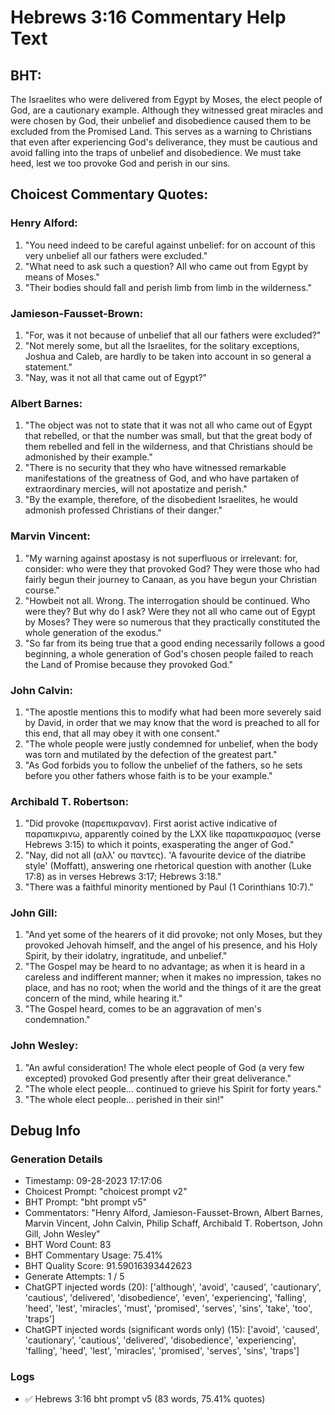 # Hebrews 3:16 Commentary Help Text

## BHT:
The Israelites who were delivered from Egypt by Moses, the elect people of God, are a cautionary example. Although they witnessed great miracles and were chosen by God, their unbelief and disobedience caused them to be excluded from the Promised Land. This serves as a warning to Christians that even after experiencing God's deliverance, they must be cautious and avoid falling into the traps of unbelief and disobedience. We must take heed, lest we too provoke God and perish in our sins.

## Choicest Commentary Quotes:
### Henry Alford:
1. "You need indeed to be careful against unbelief: for on account of this very unbelief all our fathers were excluded."
2. "What need to ask such a question? All who came out from Egypt by means of Moses."
3. "Their bodies should fall and perish limb from limb in the wilderness."

### Jamieson-Fausset-Brown:
1. "For, was it not because of unbelief that all our fathers were excluded?"
2. "Not merely some, but all the Israelites, for the solitary exceptions, Joshua and Caleb, are hardly to be taken into account in so general a statement."
3. "Nay, was it not all that came out of Egypt?"

### Albert Barnes:
1. "The object was not to state that it was not all who came out of Egypt that rebelled, or that the number was small, but that the great body of them rebelled and fell in the wilderness, and that Christians should be admonished by their example."
2. "There is no security that they who have witnessed remarkable manifestations of the greatness of God, and who have partaken of extraordinary mercies, will not apostatize and perish."
3. "By the example, therefore, of the disobedient Israelites, he would admonish professed Christians of their danger."

### Marvin Vincent:
1. "My warning against apostasy is not superfluous or irrelevant: for, consider: who were they that provoked God? They were those who had fairly begun their journey to Canaan, as you have begun your Christian course."
2. "Howbeit not all. Wrong. The interrogation should be continued. Who were they? But why do I ask? Were they not all who came out of Egypt by Moses? They were so numerous that they practically constituted the whole generation of the exodus."
3. "So far from its being true that a good ending necessarily follows a good beginning, a whole generation of God's chosen people failed to reach the Land of Promise because they provoked God."

### John Calvin:
1. "The apostle mentions this to modify what had been more severely said by David, in order that we may know that the word is preached to all for this end, that all may obey it with one consent."
2. "The whole people were justly condemned for unbelief, when the body was torn and mutilated by the defection of the greatest part."
3. "As God forbids you to follow the unbelief of the fathers, so he sets before you other fathers whose faith is to be your example."

### Archibald T. Robertson:
1. "Did provoke (παρεπικραναν). First aorist active indicative of παραπικρινω, apparently coined by the LXX like παραπικρασμος (verse Hebrews 3:15) to which it points, exasperating the anger of God."
2. "Nay, did not all (αλλ' ου παντες). 'A favourite device of the diatribe style' (Moffatt), answering one rhetorical question with another (Luke 17:8) as in verses Hebrews 3:17; Hebrews 3:18."
3. "There was a faithful minority mentioned by Paul (1 Corinthians 10:7)."

### John Gill:
1. "And yet some of the hearers of it did provoke; not only Moses, but they provoked Jehovah himself, and the angel of his presence, and his Holy Spirit, by their idolatry, ingratitude, and unbelief."
2. "The Gospel may be heard to no advantage; as when it is heard in a careless and indifferent manner; when it makes no impression, takes no place, and has no root; when the world and the things of it are the great concern of the mind, while hearing it."
3. "The Gospel heard, comes to be an aggravation of men's condemnation."

### John Wesley:
1. "An awful consideration! The whole elect people of God (a very few excepted) provoked God presently after their great deliverance."
2. "The whole elect people... continued to grieve his Spirit for forty years."
3. "The whole elect people... perished in their sin!"


## Debug Info
### Generation Details
- Timestamp: 09-28-2023 17:17:06
- Choicest Prompt: "choicest prompt v2"
- BHT Prompt: "bht prompt v5"
- Commentators: "Henry Alford, Jamieson-Fausset-Brown, Albert Barnes, Marvin Vincent, John Calvin, Philip Schaff, Archibald T. Robertson, John Gill, John Wesley"
- BHT Word Count: 83
- BHT Commentary Usage: 75.41%
- BHT Quality Score: 91.59016393442623
- Generate Attempts: 1 / 5
- ChatGPT injected words (20):
	['although', 'avoid', 'caused', 'cautionary', 'cautious', 'delivered', 'disobedience', 'even', 'experiencing', 'falling', 'heed', 'lest', 'miracles', 'must', 'promised', 'serves', 'sins', 'take', 'too', 'traps']
- ChatGPT injected words (significant words only) (15):
	['avoid', 'caused', 'cautionary', 'cautious', 'delivered', 'disobedience', 'experiencing', 'falling', 'heed', 'lest', 'miracles', 'promised', 'serves', 'sins', 'traps']

### Logs
- ✅ Hebrews 3:16 bht prompt v5 (83 words, 75.41% quotes)